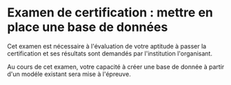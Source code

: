 # Examen de certification : mettre en place une base de données

Cet examen est  nécessaire à l'évaluation de votre aptitude à passer la certification et ses résultats sont demandés par l'institution l'organisant.

Au cours de cet examen, votre capacité à créer une base de donnée à partir d'un modéle existant sera mise à l'épreuve. 
